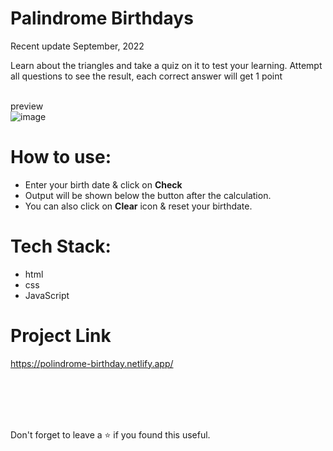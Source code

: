 # Palindrome Birthdays
Recent update September, 2022<br/>

Learn about the triangles and take a quiz on it to test your learning.
Attempt all questions to see the result, each correct answer will get 1 point

<br/>preview<br/>
![image](https://user-images.githubusercontent.com/43793294/195977300-0aa08bef-1f9e-407f-9cb8-de165398d0b3.png)
<br/>

# How to use:
 - Enter your birth date & click on **Check**
 - Output will be shown below the button after the calculation.
 - You can also click on **Clear** icon & reset your birthdate.
 
# Tech Stack:

 - html
 - css 
 - JavaScript

# Project Link

https://polindrome-birthday.netlify.app/

<br/>
<br/>
<br/>
<br/>

Don't forget to leave a ⭐ if you found this useful.

